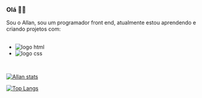 ### Olá :wave::sunglasses:

Sou o Allan, sou um programador front end, atualmente estou aprendendo e criando projetos com:
<br>
<br>

- <img src="https://img.shields.io/badge/HTML5-E34F26?style=for-the-badge&logo=html5&logoColor=white" alt="logo html"/>

- <img src="https://img.shields.io/badge/CSS3-1572B6?style=for-the-badge&logo=css3&logoColor=white" alt="logo css"/>



<br>

[![Allan stats](https://github-readme-stats.vercel.app/api?username=Allanf6)](https://github.com/anuraghazra/github-readme-stats)

[![Top Langs](https://github-readme-stats.vercel.app/api/top-langs/?username=Allanf6)](https://github.com/anuraghazra/github-readme-stats)
